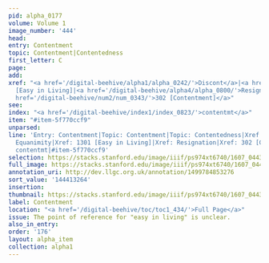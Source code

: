 ```yaml
---
pid: alpha_0177
volume: Volume 1
image_number: '444'
head:
entry: Contentment
topic: Contentment|Contentedness
first_letter: C
page:
add:
xref: "<a href='/digital-beehive/alpha1/alpha_0242/'>Discont</a>|<a href='/digital-beehive/alpha2/alpha_0292/'>Equanimity</a>|1301
  [Easy in Living]|<a href='/digital-beehive/alpha4/alpha_0800/'>Resignation</a>|<a
  href='/digital-beehive/num2/num_0343/'>302 [Contentment]</a>"
see:
index: "<a href='/digital-beehive/index1/index_0823/'>contentmt</a>"
item: "#item-5f770ccf9"
unparsed:
line: 'Entry: Contentment|Topic: Contentment|Topic: Contentedness|Xref: Discont|Xref:
  Equanimity|Xref: 1301 [Easy in Living]|Xref: Resignation|Xref: 302 [Contentment]|Index:
  contentmt|#item-5f770ccf9'
selection: https://stacks.stanford.edu/image/iiif/ps974xt6740/1607_0443/841,3264,3012,790/full/0/default.jpg
full_image: https://stacks.stanford.edu/image/iiif/ps974xt6740/1607_0443/full/full/0/default.jpg
annotation_uri: http://dev.llgc.org.uk/annotation/1499784853276
sort_value: '144413264'
insertion:
thumbnail: https://stacks.stanford.edu/image/iiif/ps974xt6740/1607_0443/841,3264,600,180/250,/0/default.jpg
label: Contentment
location: "<a href='/digital-beehive/toc/toc1_434/'>Full Page</a>"
issue: The point of reference for "easy in living" is unclear.
also_in_entry:
order: '176'
layout: alpha_item
collection: alpha1
---
```

